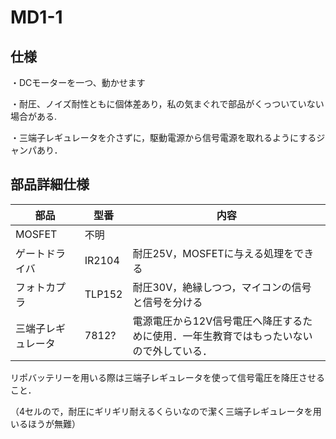 # MD1-1
## 仕様
・DCモーターを一つ、動かせます

・耐圧、ノイズ耐性ともに個体差あり，私の気まぐれで部品がくっついていない場合がある.

・三端子レギュレータを介さずに，駆動電源から信号電源を取れるようにするジャンパあり．

## 部品詳細仕様

| 部品  | 型番 | 内容 |
| ------------- | ------------- | ------------- |
| MOSFET  | 不明  |   |
| ゲートドライバ  | IR2104  |  耐圧25V，MOSFETに与える処理をできる |
| フォトカプラ | TLP152 | 耐圧30V，絶縁しつつ，マイコンの信号と信号を分ける |
| 三端子レギュレータ | 7812? | 電源電圧から12V信号電圧へ降圧するために使用．一年生教育ではもったいないので外している． |


リポバッテリーを用いる際は三端子レギュレータを使って信号電圧を降圧させること．

（4セルので，耐圧にギリギリ耐えるくらいなので潔く三端子レギュレータを用いるほうが無難）

